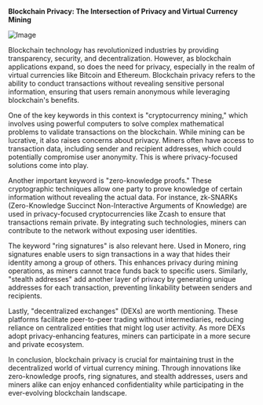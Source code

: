 **Blockchain Privacy: The Intersection of Privacy and Virtual Currency Mining**

![Image](https://github.com/user-attachments/assets/31692037-0104-4703-abd1-696b6a7dd41b)

Blockchain technology has revolutionized industries by providing transparency, security, and decentralization. However, as blockchain applications expand, so does the need for privacy, especially in the realm of virtual currencies like Bitcoin and Ethereum. Blockchain privacy refers to the ability to conduct transactions without revealing sensitive personal information, ensuring that users remain anonymous while leveraging blockchain's benefits.

One of the key keywords in this context is "cryptocurrency mining," which involves using powerful computers to solve complex mathematical problems to validate transactions on the blockchain. While mining can be lucrative, it also raises concerns about privacy. Miners often have access to transaction data, including sender and recipient addresses, which could potentially compromise user anonymity. This is where privacy-focused solutions come into play.

Another important keyword is "zero-knowledge proofs." These cryptographic techniques allow one party to prove knowledge of certain information without revealing the actual data. For instance, zk-SNARKs (Zero-Knowledge Succinct Non-Interactive Arguments of Knowledge) are used in privacy-focused cryptocurrencies like Zcash to ensure that transactions remain private. By integrating such technologies, miners can contribute to the network without exposing user identities.

The keyword "ring signatures" is also relevant here. Used in Monero, ring signatures enable users to sign transactions in a way that hides their identity among a group of others. This enhances privacy during mining operations, as miners cannot trace funds back to specific users. Similarly, "stealth addresses" add another layer of privacy by generating unique addresses for each transaction, preventing linkability between senders and recipients.

Lastly, "decentralized exchanges" (DEXs) are worth mentioning. These platforms facilitate peer-to-peer trading without intermediaries, reducing reliance on centralized entities that might log user activity. As more DEXs adopt privacy-enhancing features, miners can participate in a more secure and private ecosystem.

In conclusion, blockchain privacy is crucial for maintaining trust in the decentralized world of virtual currency mining. Through innovations like zero-knowledge proofs, ring signatures, and stealth addresses, users and miners alike can enjoy enhanced confidentiality while participating in the ever-evolving blockchain landscape.